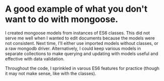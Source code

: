 # A good example of what you don't want to do with mongoose.

I created mongoose models from instances of ES6 classes. This did not serve me well when I wanted to edit documents because the models were not consistent. Next time, I'll either use imported models without classes, or a raw mongodb driver. Alternatively, I could keep various models in separate collections to make querying and updating with models useful and effective with data validation.

Throughout the code, I sprinkled in varous ES6 features for practice (though it may not make sense, like with the classes).

